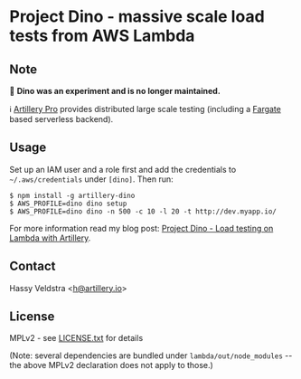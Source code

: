 # Project Dino - massive scale load tests from AWS Lambda

## Note

🦖 **Dino was an experiment and is no longer maintained.**

ℹ️ [Artillery Pro](https://artillery.io/pro) provides distributed large scale testing (including a [Fargate](https://aws.amazon.com/fargate/) based serverless backend).

## Usage

Set up an IAM user and a role first and add the credentials to `~/.aws/credentials` under `[dino]`. Then run:

```
$ npm install -g artillery-dino
$ AWS_PROFILE=dino dino setup
$ AWS_PROFILE=dino dino -n 500 -c 10 -l 20 -t http://dev.myapp.io/
```

For more information read my blog post: [Project Dino - Load testing on Lambda with Artillery](http://veldstra.org/2016/02/18/project-dino-load-testing-on-lambda-with-artillery.html).

## Contact

Hassy Veldstra <[h@artillery.io](h@artillery.io)>

## License

MPLv2 - see [LICENSE.txt](./LICENSE.txt) for details

(Note: several dependencies are bundled under `lambda/out/node_modules` -- the above MPLv2 declaration does not apply to those.)

